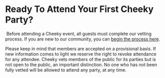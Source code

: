 # Ready To Attend Your First Cheeky Party?
​
Before attending a Cheeky event, all guests must complete our vetting process. If you are new to our community, you can [begin the process here](https://docs.google.com/forms/d/e/1FAIpQLSfNyt1Ty9pTPrYPeCptPrzoVUZkw4NT6I0dSMZNnmw-3E1RwQ/viewform).

Please keep in mind that members are accepted on a provisional basis. If new information comes to light we reserve the right to revoke attendance for any attendee. Cheeky vets members of the public for its parties but is not open to the public, an important distinction. No one who has not been fully vetted will be allowed to attend any party, at any time.
